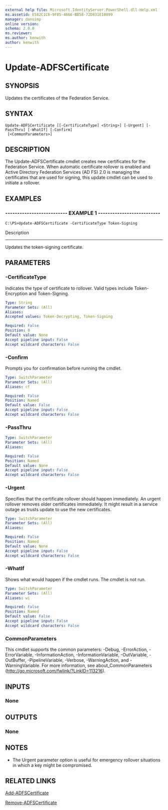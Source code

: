 ```yaml
---
external help file: Microsoft.IdentityServer.PowerShell.dll-Help.xml
ms.assetid: E582C1C6-9F85-4666-BB58-72D831E10899
manager: dansimp
online version: 
schema: 2.0.0
ms.reviewer:
ms.author: kenwith
author: kenwith
---
```


# Update-ADFSCertificate

## SYNOPSIS
Updates the certificates of the Federation Service.

## SYNTAX

```
Update-ADFSCertificate [[-CertificateType] <String>] [-Urgent] [-PassThru] [-WhatIf] [-Confirm]
 [<CommonParameters>]
```

## DESCRIPTION
The Update-ADFSCertificate cmdlet creates new certificates for the Federation Service.
When automatic certificate rollover is enabled and Active Directory Federation Services (AD FS) 2.0 is managing the certificates that are used for signing, this update cmdlet can be used to initiate a rollover.

## EXAMPLES

### -------------------------- EXAMPLE 1 --------------------------
```
C:\PS>Update-ADFSCertificate -CertificateType Token-Signing
```

Description

-----------

Updates the token-signing certificate.

## PARAMETERS

### -CertificateType
Indicates the type of certificate to rollover. 
Valid types include Token-Encryption and Token-Signing.

```yaml
Type: String
Parameter Sets: (All)
Aliases: 
Accepted values: Token-Decrypting, Token-Signing

Required: False
Position: 0
Default value: None
Accept pipeline input: False
Accept wildcard characters: False
```

### -Confirm
Prompts you for confirmation before running the cmdlet.

```yaml
Type: SwitchParameter
Parameter Sets: (All)
Aliases: cf

Required: False
Position: Named
Default value: False
Accept pipeline input: False
Accept wildcard characters: False
```

### -PassThru
```yaml
Type: SwitchParameter
Parameter Sets: (All)
Aliases: 

Required: False
Position: Named
Default value: None
Accept pipeline input: False
Accept wildcard characters: False
```

### -Urgent
Specifies that the certificate rollover should happen immediately.
An urgent rollover removes older certificates immediately.
It might result in a service outage as trusts update to use the new certificates.

```yaml
Type: SwitchParameter
Parameter Sets: (All)
Aliases: 

Required: False
Position: Named
Default value: None
Accept pipeline input: False
Accept wildcard characters: False
```

### -WhatIf
Shows what would happen if the cmdlet runs.
The cmdlet is not run.

```yaml
Type: SwitchParameter
Parameter Sets: (All)
Aliases: wi

Required: False
Position: Named
Default value: False
Accept pipeline input: False
Accept wildcard characters: False
```

### CommonParameters
This cmdlet supports the common parameters: -Debug, -ErrorAction, -ErrorVariable, -InformationAction, -InformationVariable, -OutVariable, -OutBuffer, -PipelineVariable, -Verbose, -WarningAction, and -WarningVariable. For more information, see about_CommonParameters (http://go.microsoft.com/fwlink/?LinkID=113216).

## INPUTS

### None

## OUTPUTS

### None

## NOTES
* The Urgent parameter option is useful for emergency rollover situations in which a key might be compromised.

## RELATED LINKS

[Add-ADFSCertificate](./Add-ADFSCertificate.md)

[Remove-ADFSCertificate](./Remove-ADFSCertificate.md)

